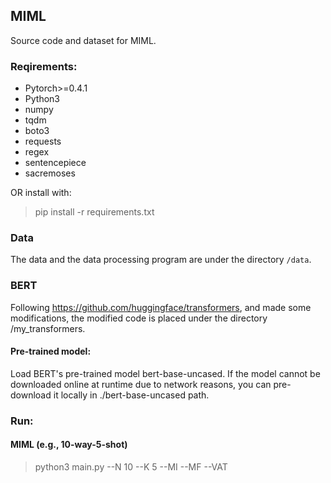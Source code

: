 ## MIML

Source code and dataset for MIML.

### Reqirements:

* Pytorch>=0.4.1
* Python3
* numpy
* tqdm
* boto3
* requests
* regex
* sentencepiece
* sacremoses

OR install with:

> pip install -r requirements.txt


### Data

The data and the data processing program are under the directory `/data`.

### BERT

Following https://github.com/huggingface/transformers, and made some modifications, the modified code is placed under the directory /my_transformers.

#### Pre-trained model:

Load BERT's pre-trained model bert-base-uncased. If the model cannot be downloaded online at runtime due to network reasons, you can pre-download it locally in ./bert-base-uncased path.

### Run:

#### MIML (e.g., 10-way-5-shot)
> python3 main.py --N 10 --K 5 --MI --MF --VAT



